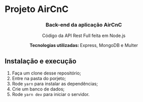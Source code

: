 # Projeto AirCnC

<h3 align="center">
  Back-end da aplicação AirCnC
</h3>

<p align="center">Código da API Rest Full feita em Node.js</p>
<p align="center"><b>Tecnologias utilizadas: </b> Express, MongoDB e Multer</p>


##  Instalação e execução

1. Faça um clone desse repositório;
2. Entre na pasta do porjeto;
3. Rode `yarn` para instalar as dependências;
4. Crie um banco de dados;
5. Rode `yarn dev` para iniciar o servidor.



